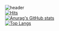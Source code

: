 ![header](https://capsule-render.vercel.app/api?type=waving&color=timeAuto&height=200&section=header&text=kongminseok&fontSize=90)   
[![Hits](https://hits.seeyoufarm.com/api/count/incr/badge.svg?url=https%3A%2F%2Fgithub.com%2Fkongminseok%2Fhit-counter&count_bg=%23000000&title_bg=%23000000&icon=github.svg&icon_color=%23555555&title=GitHub&edge_flat=false)](https://hits.seeyoufarm.com)    
[![Anurag's GitHub stats](https://github-readme-stats.vercel.app/api?username=kongminseok)](https://github.com/kongminseok/github-readme-stats)    
[![Top Langs](https://github-readme-stats.vercel.app/api/top-langs/?username=kongminseok)](https://github.com/kongminseok/github-readme-stats)    
